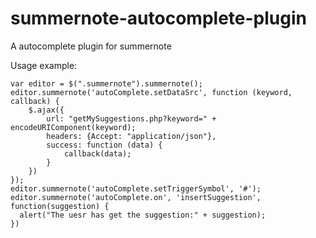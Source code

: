 # summernote-autocomplete-plugin
A autocomplete plugin for summernote

Usage example:
```
var editor = $(".summernote").summernote();
editor.summernote('autoComplete.setDataSrc', function (keyword, callback) {
	$.ajax({
		url: "getMySuggestions.php?keyword=" + encodeURIComponent(keyword);
		headers: {Accept: "application/json"},
		success: function (data) {
			callback(data);
		}
	})
});
editor.summernote('autoComplete.setTriggerSymbol', '#');
editor.summernote('autoComplete.on', 'insertSuggestion', function(suggestion) {
  alert("The uesr has get the suggestion:" + suggestion);
})
```

